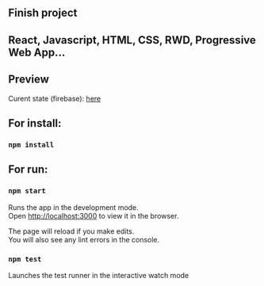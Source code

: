 ## Finish project

## React, Javascript, HTML, CSS, RWD, Progressive Web App...

## Preview 

Curent state (firebase): [here](https://shop-app-45819.firebaseapp.com/)

## For install:

### `npm install`

## For run:

### `npm start`

Runs the app in the development mode.<br>
Open [http://localhost:3000](http://localhost:3000) to view it in the browser.

The page will reload if you make edits.<br>
You will also see any lint errors in the console.

### `npm test`

Launches the test runner in the interactive watch mode<br>

